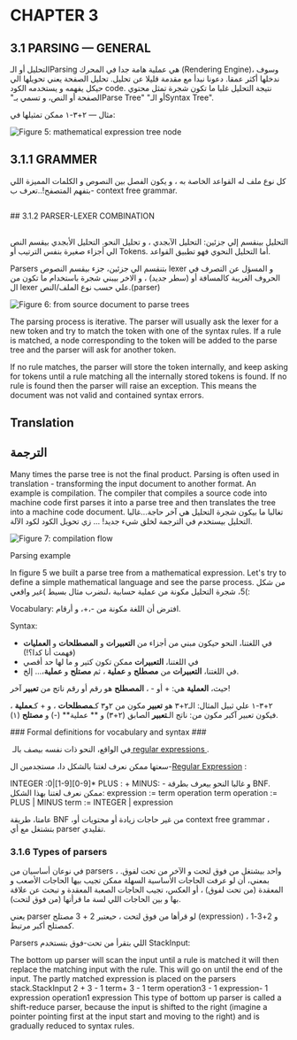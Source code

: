 # CHAPTER 3

## 3.1 PARSING — GENERAL


التحليل أو الـParsing هي عملية هامة جدا في المحرك ‪(‬Rendering Engine‪)‬، وسوف ندخلها أكثر عمقا. دعونا نبدأ مع مقدمة قليلا عن تحليل. 
 تحليل الصفحة يعني تحويلها الي حيكل يفهمه و يستخدمه الكود code.
 نتيجة التحليل غلبا ما تكون شجرة تمثل محتوي الصفحة أو النص، و تسمي بـ‪"‬Parse Tree‪"‬ أو الـ‪"‬Syntax Tree‪"‬.

مثال — ٢+٣-١ ممكن تمثيلها في:

‏‪![Figure ‬5‪: mathematical expression tree node](http://www.html5rocks.com/en/tutorials/internals/howbrowserswork/image009.png)‬


## 3.1.1 GRAMMER

 
كل نوع ملف له القواعد الخاصة به ،  و يكون الفصل بين النصوص و الكلمات المميزة اللي بتفهم المتصفح!..تعرف ب- context free grammar.


##
#‪#‬ 3.1.2 PARSER-LEXER COMBINATION
##


التحليل بينقسم إلي جزئين:
التحليل الآبجدي ، و تحليل النحو.
التحليل الأبجدي بيقسم النص الي أجزاء صغيرة بنفس الترتيب أو Tokens.
أما التحليل النحوي فهو تطبيق القواعد.

‏Parsers بتنقسم الي جزئين،
جزء بيقسم النصوص lexer و المسؤل عن التصرف في الحروف الغريبة كالمسافة أو (سطر جديد) ،
و الاخر  بيبني شجرة باستخدام ما تكون من ال lexer علي حسب نوع الملف/النص.‪(‬parser‪)‬

‏‪![Figure 6: from source document to parse trees](http://www.html5rocks.com/en/tutorials/internals/howbrowserswork/image011.png)‬

‏The parsing process is iterative. The parser will usually ask the lexer for a new token and try to match the token with one of the syntax rules. If a rule is matched, a node corresponding to the token will be added to the parse tree and the parser will ask for another token.

‏If no rule matches, the parser will store the token internally, and keep asking for tokens until a rule matching all the internally stored tokens is found. If no rule is found then the parser will raise an exception. This means the document was not valid and contained syntax errors.



## Translation ##


## الترجمة 


‏Many times the parse tree is not the final product. Parsing is often used in translation - transforming the input document to another format. An example is compilation. The compiler that compiles a source code into machine code first parses it into a parse tree and then translates the tree into a machine code document.
تغالبا ما بيكون شجرة التحليل هي آخر حاجة...غالبا التحليل بيستخدم في الترجمة لخلق شيء جديد! ... زي تحويل الكود لكود الآلة.


‏‪![Figure 7: compilation flow](http://www.html5rocks.com/en/tutorials/internals/howbrowserswork/image013.png)‬


‏Parsing example



‏In figure 5 we built a parse tree from a mathematical expression. Let's try to define a simple mathematical language and see the parse process.
من شكل 5، شجرة التحليل مكونة من عملية حسابية ،لنضرب مثال بسيط )غير واقعي(: 

‏Vocabulary:
افترض أن اللغة مكونة من -،+، و أرقام.

‏Syntax:

* في اللغتنا، النحو حيكون مبني من أجزاء من ‪**‬التعبيرات‪**‬ و ‪**‬المصطلحات‪**‬ و ‪**‬العمليات‪**‬ (فهمت أنا كدا؟!)
* في اللغتنا، ‪**‬التعبيرات‪**‬ ممكن تكون كتير و ما لها حد أقصي
* في اللغتنا، **التعبيرات‪**‬ من **مصطلح** و **عملية** ، ثم **مصتلح** و **عملية**،… إلخ.

حيث، **العملية** هي: + أو - ، **المصطلح** هو رقم أو رقم ناتج من **تعبير** آخر!


٢+٣-١ علي ثبيل المثال: الـ٢+٣ هو **تعبير** مكون من ٢و٣ كـ**مصطلحات** ، و + كـ**عملية** ، فيكون تعبير آكبر مكون من:
ناتج الـ**تعبير** الصابق (٢+٣) و ** عملية** (-) و **مصتلح** (١).


‪#‬## Formal definitions for vocabulary and syntax ###


في الواقع، النحو ذات نفسه بيصف بالـ
‏‪[‬ regular expressions ‪](http://www.regular-expressions.info/).‬


سعتها ممكن نعرف لغتنا بالشكل دا، مستجدمين ال-[Regular Expression](http://en.wikipedia.org/wiki/Regular_expression) :

INTEGER :0|[1-9][0-9]*
PLUS : +
MINUS: -
و غالبا النحو بيعرف بطرقة BNF.
ممكن نعرف لغتنا بهذا الشكل:
expression :=  term  operation  term
operation :=  PLUS | MINUS
term := INTEGER | expression

عامتا، طريقة BNF ،من غير حاجات زيادة أو محتويات أو context free grammar ، بتشتغل مع أي parser تقليدي.

### 3.1.6 Types of parsers

في نوعان أساسيان من parsers ، واحد بيشتغل من فوق لتحت و الآخر من تحت لفوق.
بمعني، أن لو عرفت الحاجات الأساسية السهلة ممكن تجيب بيها الحاجات الأصعب و المعقدة (من تحت لفوق) ، أو العكس، تجيب الحاجات الصعبة المعقدة و تبحث عن علاقة بها و بين الحاجات اللي لسة ما قرأتها (من فوق لتحت).


يعني parser لو قرأها من فوق لتحت ، حيعتبر 2 + 3 مصتلح (expression) ، و 2+3-1 كمصتلح أكبر مرتبط.

Parsers اللي بتقرأ من تحت-فوق بتستخدم
StackInput:

The bottom up parser will scan the input until a rule is matched it will then replace the matching input with the rule. This will go on until the end of the input. The partly matched expression is placed on the parsers stack.StackInput
 2 + 3 - 1
term+ 3 - 1
term operation3 - 1
expression- 1
expression operation1
expression 
This type of bottom up parser is called a shift-reduce parser, because the input is shifted to the right (imagine a pointer pointing first at the input start and moving to the right) and is gradually reduced to syntax rules.